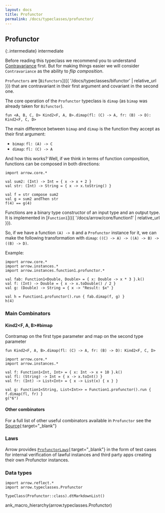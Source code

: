 ```yaml
---
layout: docs
title: Profunctor
permalink: /docs/typeclasses/profunctor/
---
```


## Profunctor

{:.intermediate}
intermediate

Before reading this typeclass we recommend you to understand [Contravariance](https://typeclasses.com/contravariance) first. But for making things easier we will consider `Contravariance` as the ability to _flip composition_.

`Profunctors` are [`Bifunctors`]({{ '/docs/typeclasses/bifunctor' | relative_url }}) that are contravariant in their first argument and covariant in the second one.

The core operation of the `Profunctor` typeclass is `dimap` (as `bimap` was already taken for `Bifunctor`).

`fun <A, B, C, D> Kind2<F, A, B>.dimap(fl: (C) -> A, fr: (B) -> D): Kind2<F, C, D>`

The main difference between `bimap` and `dimap` is the function they accept as their first argument:

* `bimap`: `fl: (A) -> C`
* `dimap`: `fl: (C) -> A`

And how this works? Well, if we think in terms of function composition, functions can be composed in both directions:

```kotlin:ank
import arrow.core.*

val sum2: (Int) -> Int = { x -> x + 2 }
val str: (Int) -> String = { x -> x.toString() }

val f = str compose sum2
val g = sum2 andThen str
f(4) == g(4) 
```

Functions are a binary type constructor of an input type and an output type. It is implemented in [`Function1`]({{ '/docs/arrow/core/function1' | relative_url }}).

So, if we have a function `(A) -> B` and a `Profunctor` instance for it, we can make the following transformation with `dimap`: `((C) -> A) -> ((A) -> B) -> ((B) -> D)`.

Example:

```kotlin:ank
import arrow.core.*
import arrow.instances.*
import arrow.instances.function1.profunctor.*

val fab: Function1<Double, Double> = { x: Double -> x * 3 }.k()
val f: (Int) -> Double = { x -> x.toDouble() / 2 }  
val g: (Double) -> String = { x -> "Result: $x" } 

val h = Function1.profunctor().run { fab.dimap(f, g) } 
h(4)
```

### Main Combinators

#### Kind2<F, A, B>#bimap

Contramap on the first type parameter and map on the second type parameter

`fun Kind2<F, A, B>.dimap(fl: (C) -> A, fr: (B) -> D): Kind2<F, C, D>`

```kotlin:ank
import arrow.core.*
import arrow.instances.*

val f: Function1<Int, Int> = { x: Int -> x + 10 }.k()
val fl: (String) -> Int = { x -> x.toInt() }
val fr: (Int) -> List<Int> = { x -> List(x) { x } }

val g: Function1<String, List<Int>> = Function1.profunctor().run { f.dimap(fl, fr) }
g("6") 
```

#### Other combinators

For a full list of other useful combinators available in `Profunctor` see the [Source][profunctor_source]{:target="_blank"}

### Laws

Arrow provides [`ProfunctorLaws`][profunctor_laws_source]{:target="_blank"} in the form of test cases for internal verification of lawful instances and third party apps creating their own Profunctor instances.

### Data types

```kotlin:ank:replace
import arrow.reflect.*
import arrow.typeclasses.Profunctor

TypeClass(Profunctor::class).dtMarkdownList()
```

ank_macro_hierarchy(arrow.typeclasses.Profunctor)

[profunctor_source]: https://github.com/arrow-kt/arrow/blob/master/modules/core/arrow-typeclasses/src/main/kotlin/arrow/typeclasses/Profunctor.kt
[profunctor_laws_source]: https://github.com/arrow-kt/arrow/blob/master/modules/core/arrow-test/src/main/kotlin/arrow/test/laws/ProfunctorLaws.kt
